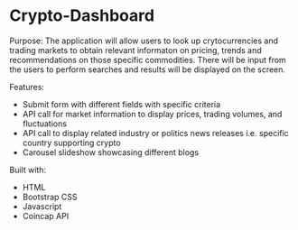
# Crypto-Dashboard

Purpose:
The application will allow users to look up crytocurrencies and trading markets to obtain relevant informaton on pricing, trends and recommendations on those specific commodities.  There will be input from the users to perform searches and results will be displayed on the screen.

Features:
- Submit form with different fields with specific criteria
- API call for market information to display prices, trading volumes, and fluctuations
- API call to display related industry or politics news releases i.e. specific country supporting crypto
- Carousel slideshow showcasing different blogs

Built with:
- HTML
- Bootstrap CSS
- Javascript
- Coincap API
